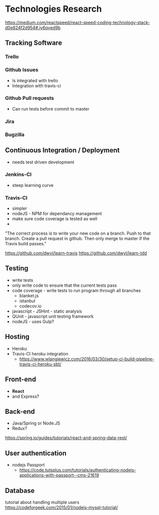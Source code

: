 # Technologies Research


https://medium.com/reactspeed/react-speed-coding-technology-stack-d0e824f2d954#.iy6qyed9b
## Tracking Software
### Trello

### Github Issues

- Is integrated with trello
- Integration with travis-ci

### Github Pull requests

- Can run tests before commit to master

### Jira
### Bugzilla
## Continuous Integration / Deployment

- needs test driven development

### Jenkins-CI
- steep learning curve

### Travis-CI
- simpler
- nodeJS - NPM for dependancy management
- make sure code coverage is tested as well
-
"The correct process is to write your new code on a branch. Push to that branch. Create a pull request in github. Then only merge to master if the Travis build passes."

https://github.com/dwyl/learn-travis
https://github.com/dwyl/learn-tdd

## Testing
- write tests
- only write code to ensure that the current tests pass
- code coverage - write tests to run program through all branches
  - blanket.js
  - istanbul
  - codecov.io
- javascript - JSHint - static analysis
- QUnit - javascript unit testing framework
- nodeJS - uses Gulp?

## Hosting
- Heroku
- Travis-CI heroku integration
  - https://www.wlangiewicz.com/2016/03/30/setup-ci-build-pipeline-travis-ci-heroku-sbt/

## Front-end
 - **React**
 - and Express?

## Back-end
- Java/Spring or Node.JS
- Redux?

https://spring.io/guides/tutorials/react-and-spring-data-rest/

## User authentication
- nodejs Passport
  - https://code.tutsplus.com/tutorials/authenticating-nodejs-applications-with-passport--cms-21619

## Database
tutorial about handling multiple users
https://codeforgeek.com/2015/01/nodejs-mysql-tutorial/
